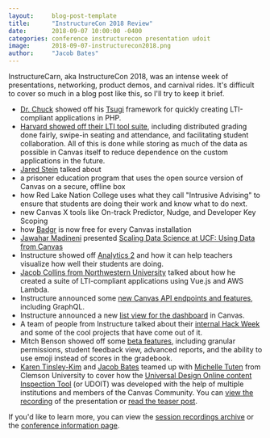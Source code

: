 ```yaml
---
layout:     blog-post-template
title:      "InstructureCon 2018 Review"
date:       2018-09-07 10:00:00 -0400
categories: conference instructurecon presentation udoit
image:      2018-09-07-instructurecon2018.png
author:     "Jacob Bates"
---
```


InstructureCarn, aka InstructureCon 2018, was an intense week of presentations, networking, product demos, and carnival rides.  It's difficult to cover so much in a blog post like this, so I'll try to keep it brief.

- [Dr. Chuck](https://www.dr-chuck.com/) showed off his [Tsugi](https://www.tsugi.org/) framework for quickly creating LTI-compliant applications in PHP.
- [Harvard showed off their LTI tool suite](https://www.canvaslms.com/instructurecon/video/2018/?video=pmltco9ck6), including distributed grading done fairly, swipe-in seating and attendance, and facilitating student collaboration.  All of this is done while storing as much of the data as possible in Canvas itself to reduce dependence on the custom applications in the future.
- [Jared Stein](https://www.canvaslms.com/instructurecon/video/2018/?video=r7bklv4nsf) talked about
 - a prisoner education program that uses the open source version of Canvas on a secure, offline box
 - how Red Lake Nation College uses what they call "Intrusive Advising" to ensure that students are doing their work and know what to do next.
 - new Canvas X tools like On-track Predictor, Nudge, and Developer Key Scoping
 - how [Badgr](https://badgr.com/) is now free for every Canvas installation
- [Jawahar Madineni](techrangers_current/jawahar_madineni.html) presented [Scaling Data Science at UCF:  Using Data from Canvas](https://www.canvaslms.com/instructurecon/video/2018/?video=ejqzflretf)
- Instructure showed off [Analytics 2](https://www.canvaslms.com/instructurecon/video/2018/?video=6xqp7kjd06) and how it can help teachers visualize how well their students are doing.
- [Jacob Collins from Northwestern University](https://www.canvaslms.com/instructurecon/video/2018/?video=9q36x87ozt) talked about how he created a suite of LTI-compliant applications using Vue.js and AWS Lambda.
- Instructure announced some [new Canvas API endpoints and features](https://www.canvaslms.com/instructurecon/video/2018/?video=mun6emoc1u), including GraphQL.
- Instructure announced a new [list view for the dashboard](https://www.canvaslms.com/instructurecon/video/2018/?video=qrm9n5vujb) in Canvas.
- A team of people from Instructure talked about their [internal Hack Week](https://www.canvaslms.com/instructurecon/video/2018/?video=mykkal3sdw) and some of the cool projects that have come out of it.
- Mitch Benson showed off some [beta features](https://www.canvaslms.com/instructurecon/video/2018/?video=ywyl838bgb), including granular permissions, student feedback view, advanced reports, and the ability to use emoji instead of scores in the gradebook.
- [Karen Tinsley-Kim](https://cdl.ucf.edu/about/teams/idev/#karen) and [Jacob Bates](techrangers_current/jacob_bates.html) teamed up with [Michelle Tuten](https://www.clemson.edu/online/staff/tuten.html) from Clemson University to cover how the [Universal Design Online content Inspection Tool](https://cdl.ucf.edu/udoit) (or UDOIT) was developed with the help of multiple institutions and members of the Canvas Community.  You can [view the recording](https://canvaslms.com/instructurecon/video/2018/?video=z5r8jk0u6q) of the presentation or [read the teaser post](https://community.canvaslms.com/community/instcon/instructurecon-2018/blog/2018/06/12/yall-do-it-crowdsourcing-development-of-udoit).

If you'd like to learn more, you can view the [session recordings archive](https://canvaslms.com/instructurecon/video/2018/) or the [conference information page](https://www.canvaslms.com/news/instructurecon/ic18/).